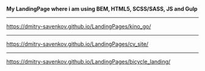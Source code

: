 **My LandingPage where i am using BEM, HTML5, SCSS/SASS, JS and Gulp**

* * *

https://dmitry-savenkov.github.io/LandingPages/kino_go/
* * *
https://dmitry-savenkov.github.io/LandingPages/cv_site/
* * *
https://dmitry-savenkov.github.io/LandingPages/bicycle_landing/
